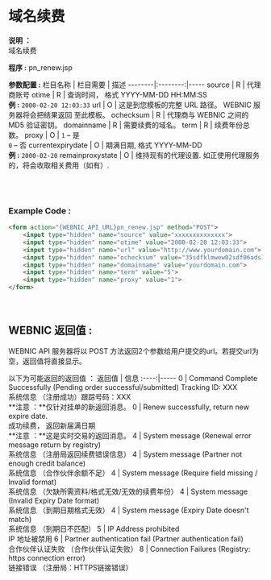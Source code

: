 # 域名续费

**说明 ：** <br>
域名续费

**程序 :** pn_renew.jsp

**参数配置 :**
栏目名称 | 栏目需要 | 描述
--------|:--------:|-----
source | R | 代理商账号
otime | R | 查询时间， 格式 YYYY-MM-DD HH:MM:SS <br> **例 :** `2000-02-20 12:03:33`
url | O | 这是到您模板的完整 URL 路径。 WEBNIC 服务器将会把结果返回 至此模板。
ochecksum | R | 代理商与 WEBNIC 之间的 MD5 验证密钥。
domainname | R | 需要续费的域名。
term | R | 续费年份总数。
proxy | O | `1` – 是 <br> `0` – 否
currentexpirydate | O | 期满日期, 格式 YYYY-MM-DD <br> **例 :** `2000-02-20`
remainproxystate | O | 维持现有的代理设置. 如正使用代理服务的，将会收取相关费用（如有）.

<br><br>

### Example Code :

```HTML
<form action="{WEBNIC_API_URL}pn_renew.jsp" method="POST"> 
    <input type="hidden" name="source" value="xxxxxxxxxxxxxx"> 
    <input type="hidden" name="otime" value="2000-02-20 12:03:33"> 
    <input type="hidden" name="url" value="http://www.yourdomain.com">
    <input type="hidden" name="ochecksum" value="35sdfklmwew02sdf06ads1asd3"> 
    <input type="hidden" name="domainname" value="yourdomain.com">
    <input type="hidden" name="term" value="5">
    <input type="hidden" name="proxy" value="1">
</form>
```

<br>

WEBNIC 返回值 :
-----
WEBNIC API 服务器将以 POST 方法返回2个参数给用户提交的url。若提交url为空，返回值将直接显示。

以下为可能返回的返回值 ：
返回值 | 信息
:----:|-----
0 | Command Complete Successfully (Pending order successful/submitted) Tracking ID: XXX <br> 系统信息 （注册成功）跟踪号码：XXX <br> **注意 ：**仅针对挂单的新返回消息。
0 | Renew successfully, return new expire date. <br> 成功续费， 返回新届满日期 <br>**注意 ：**这是实时交易的返回消息。
4 | System message (Renewal error message return by registry) <br> 系统信息 （注册局返回续费错误信息）
4 | System message (Partner not enough credit balance) <br> 系统信息 （合作伙伴余额不足）
4 | System message (Require field missing / Invalid format) <br> 系统信息 （欠缺所需资料/格式无效/无效的续费年份）
4 | System message (Invalid Expiry Date format) <br> 系统信息 （到期日期格式无效）
4 | System message (Expiry Date doesn't match) <br> 系统信息 （到期日不匹配）
5 | IP Address prohibited <br> IP 地址被禁用
6 | Partner authentication fail (Partner authentication fail) <br> 合作伙伴认证失败 （合作伙伴认证失败）
8 | Connection Failures (Registry: https connection error) <br> 链接错误 （注册局：HTTPS链接错误）
